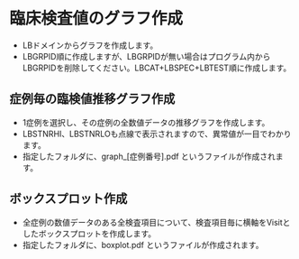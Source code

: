 # 臨床検査値のグラフ作成
- LBドメインからグラフを作成します。
- LBGRPID順に作成しますが、LBGRPIDが無い場合はプログラム内からLBGRPIDを削除してください。LBCAT+LBSPEC+LBTEST順に作成します。
## 症例毎の臨検値推移グラフ作成
- 1症例を選択し、その症例の全数値データの推移グラフを作成します。
- LBSTNRHI、LBSTNRLOも点線で表示されますので、異常値が一目でわかります。
- 指定したフォルダに、graph_[症例番号].pdf というファイルが作成されます。
## ボックスプロット作成
- 全症例の数値データのある全検査項目について、検査項目毎に横軸をVisitとしたボックスプロットを作成します。
- 指定したフォルダに、boxplot.pdf というファイルが作成されます。
